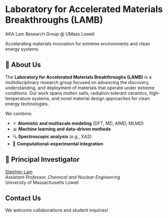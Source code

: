 # Laboratory for Accelerated Materials Breakthroughs (LAMB)
AKA Lam Research Group @ UMass Lowell

Accelerating materials innovation for extreme environments and clean energy systems.


## 🧭 About Us
The **Laboratory for Accelerated Materials Breakthroughs (LAMB)** is a multidisciplinary research group focused on advancing the discovery, understanding, and deployment of materials that operate under extreme conditions. Our work spans molten salts, radiation-tolerant ceramics, high-temperature systems, and novel material design approaches for clean energy technologies.

We combine:

- ⚛️ **Atomistic and multiscale modeling** (DFT, MD, AIMD, MLMD)
- 📊 **Machine learning and data-driven methods**
- 🔍 **Spectroscopic analysis** (e.g., XAS)
- 🔄 **Computational–experimental integration**

## 👥 Principal Investigator
[Stephen Lam](mailto:stephen_lam@uml.edu)  
*Assistant Professor, Chemical and Nuclear Engineering*  
University of Massachusetts Lowell

## Contact Us
We welcome collaborations and student inquiries!
